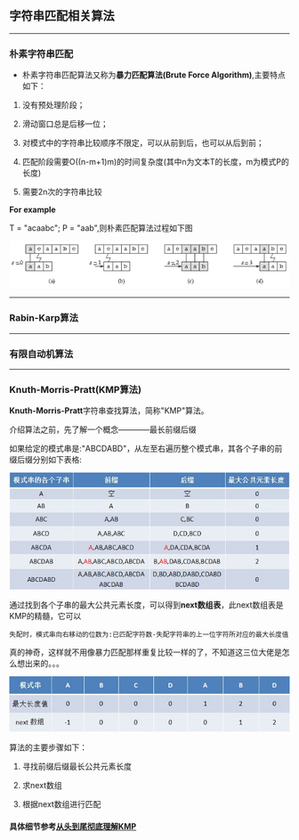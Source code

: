 ## 字符串匹配相关算法

------
### 朴素字符串匹配


* 朴素字符串匹配算法又称为**暴力匹配算法(Brute Force Algorithm)**,主要特点如下：

1. 没有预处理阶段；

2. 滑动窗口总是后移一位；

3. 对模式中的字符串比较顺序不限定，可以从前到后，也可以从后到前；

4. 匹配阶段需要O((n-m+1)m)的时间复杂度(其中n为文本T的长度，m为模式P的长度)

5. 需要2n次的字符串比较







**For example**

T = "acaabc"; P = "aab",则朴素匹配算法过程如下图

![](https://github.com/Hanseltu/learn-algorithms/blob/master/string/native_match.png)


------
### Rabin-Karp算法


-----
### 有限自动机算法




-----
###  Knuth-Morris-Pratt(KMP算法)

**Knuth-Morris-Pratt**字符串查找算法，简称"KMP"算法。

介绍算法之前，先了解一个概念————最长前缀后缀

如果给定的模式串是:"ABCDABD"，从左至右遍历整个模式串，其各个子串的前缀后缀分别如下表格:



![](https://github.com/Hanseltu/learn-algorithms/blob/master/string/prefix.jpg)



通过找到各个子串的最大公共元素长度，可以得到**next数组表**，此next数组表是KMP的精髓，它可以

`失配时，模式串向右移动的位数为:已匹配字符数-失配字符串的上一位字符所对应的最大长度值`

真的神奇，这样就不用像暴力匹配那样重复比较一样的了，不知道这三位大佬是怎么想出来的。。。



![](https://github.com/Hanseltu/learn-algorithms/blob/master/string/next.jpg)




算法的主要步骤如下：

1. 寻找前缀后缀最长公共元素长度

2. 求next数组

3. 根据next数组进行匹配




#### 具体细节参考[从头到尾彻底理解KMP](https://blog.csdn.net/v_july_v/article/details/7041827)


